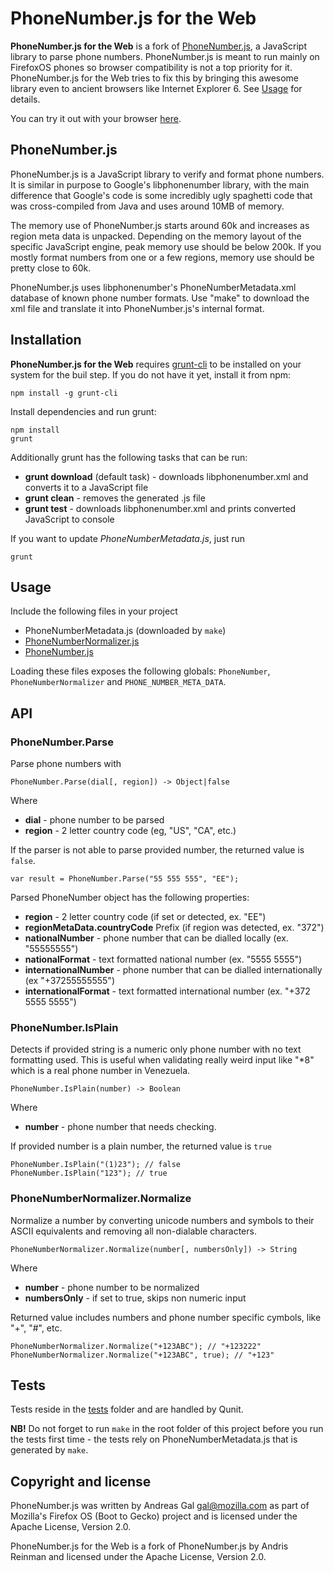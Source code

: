 # PhoneNumber.js for the Web

**PhoneNumber.js for the Web** is a fork of [PhoneNumber.js](https://github.com/andreasgal/PhoneNumber.js), a JavaScript library to parse phone numbers. PhoneNumber.js is meant to run mainly on FirefoxOS phones so browser compatibility is not a top priority for it. PhoneNumber.js for the Web tries to fix this by bringing this awesome library even to ancient browsers like Internet Explorer 6. See [Usage](#usage) for details.

You can try it out with your browser [here](http://tahvel.info/PhoneNumber.js/examples/parse.html).

## PhoneNumber.js

PhoneNumber.js is a JavaScript library to verify and format phone numbers.
It is similar in purpose to Google's libphonenumber library, with the main difference
that Google's code is some incredibly ugly spaghetti code that was cross-compiled
from Java and uses around 10MB of memory.

The memory use of PhoneNumber.js starts around 60k and increases as region meta data
is unpacked. Depending on the memory layout of the specific JavaScript engine, peak
memory use should be below 200k. If you mostly format numbers from one or a few
regions, memory use should be pretty close to 60k.

PhoneNumber.js uses libphonenumber's PhoneNumberMetadata.xml database of known
phone number formats. Use "make" to download the xml file and translate it
into PhoneNumber.js's internal format.

## Installation

**PhoneNumber.js for the Web** requires [grunt-cli](http://gruntjs.com/) to be installed on your system for the buil step.
If you do not have it yet, install it from npm:

    npm install -g grunt-cli

Install dependencies and run grunt:

    npm install
    grunt

Additionally grunt has the following tasks that can be run:

  * **grunt download** (default task) - downloads libphonenumber.xml and converts it to a JavaScript file
  * **grunt clean** - removes the generated .js file
  * **grunt test** - downloads libphonenumber.xml and prints converted JavaScript to console

If you want to update *PhoneNumberMetadata.js*, just run

    grunt

## Usage

Include the following files in your project

  * PhoneNumberMetadata.js (downloaded by `make`)
  * [PhoneNumberNormalizer.js](PhoneNumberNormalizer.js)
  * [PhoneNumber.js](PhoneNumber.js)

Loading these files exposes the following globals: `PhoneNumber`, `PhoneNumberNormalizer` and `PHONE_NUMBER_META_DATA`.

## API

### PhoneNumber.Parse

Parse phone numbers with

    PhoneNumber.Parse(dial[, region]) -> Object|false

Where

  * **dial** - phone number to be parsed
  * **region** - 2 letter country code (eg, "US", "CA", etc.)

If the parser is not able to parse provided number, the returned value is `false`.

    var result = PhoneNumber.Parse("55 555 555", "EE");

Parsed PhoneNumber object has the following properties:

  * **region** - 2 letter country code (if set or detected, ex. "EE")
  * **regionMetaData.countryCode** Prefix (if region was detected, ex. "372")
  * **nationalNumber** - phone number that can be dialled locally (ex. "55555555")
  * **nationalFormat** - text formatted national number (ex. "5555 5555")
  * **internationalNumber** - phone number that can be dialled internationally (ex "+37255555555")
  * **internationalFormat** - text formatted international number (ex. "+372 5555 5555")

### PhoneNumber.IsPlain

Detects if provided string is a numeric only phone number with no text formatting used. This is useful when validating really weird input like "*8" which is a real phone number in Venezuela.

    PhoneNumber.IsPlain(number) -> Boolean

Where

  * **number** - phone number that needs checking.

If provided number is a plain number, the returned value is `true`

    PhoneNumber.IsPlain("(1)23"); // false
    PhoneNumber.IsPlain("123"); // true

### PhoneNumberNormalizer.Normalize

Normalize a number by converting unicode numbers and symbols to their
ASCII equivalents and removing all non-dialable characters.

    PhoneNumberNormalizer.Normalize(number[, numbersOnly]) -> String

Where

  * **number** - phone number to be normalized
  * **numbersOnly** - if set to true, skips non numeric input

Returned value includes numbers and phone number specific cymbols, like "+", "#", etc.

    PhoneNumberNormalizer.Normalize("+123ABC"); // "+123222"
    PhoneNumberNormalizer.Normalize("+123ABC", true); // "+123"

## Tests

Tests reside in the [tests](tests) folder and are handled by Qunit. 

**NB!** Do not forget to run `make` in the root folder of this project before you run the tests first time - the tests rely on PhoneNumberMetadata.js that is generated by `make`.

## Copyright and license

PhoneNumber.js was written by Andreas Gal <gal@mozilla.com> as part of Mozilla's
Firefox OS (Boot to Gecko) project and is licensed under the Apache License, Version 2.0.

PhoneNumber.js for the Web is a fork of PhoneNumber.js by Andris Reinman and licensed under the Apache License, Version 2.0.